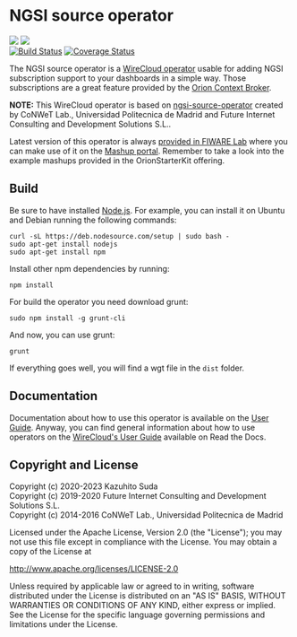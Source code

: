# NGSI source operator

[![](https://nexus.lab.fiware.org/repository/raw/public/badges/chapters/visualization.svg)](https://www.fiware.org/developers/catalogue/)
![](https://img.shields.io/github/license/lets-fiware/fisuda-ngsi-source-operator.svg)<br/>
[![Build Status](https://travis-ci.org/lets-fiware/fisuda-ngsi-source-operator.svg?branch=develop)](https://travis-ci.org/lets-fiware/fisuda-ngsi-source-operator)
[![Coverage Status](https://coveralls.io/repos/github/lets-fiware/fisuda-ngsi-source-operator/badge.svg?branch=develop)](https://coveralls.io/github/lets-fiware/fisuda-ngsi-source-operator?branch=develop)

The NGSI source operator is a [WireCloud operator](http://wirecloud.readthedocs.org/en/latest/) usable for adding NGSI
subscription support to your dashboards in a simple way. Those subscriptions are a great feature provided by the
[Orion Context Broker](http://catalogue.fiware.org/enablers/publishsubscribe-context-broker-orion-context-broker).

**NOTE:**
This WireCloud operator is based on [ngsi-source-operator](https://github.com/wirecloud-fiware/ngsi-source-operator)
created by CoNWeT Lab., Universidad Politecnica de Madrid and Future Internet Consulting and Development Solutions S.L..

Latest version of this operator is always
[provided in FIWARE Lab](https://store.lab.fiware.org/search/keyword/OrionStarterKit) where you can make use of it on
the [Mashup portal](https://mashup.lab.fiware.org). Remember to take a look into the example mashups provided in the
OrionStarterKit offering.

## Build

Be sure to have installed [Node.js](http://node.js). For example, you can install it on Ubuntu and Debian running the
following commands:

```console
curl -sL https://deb.nodesource.com/setup | sudo bash -
sudo apt-get install nodejs
sudo apt-get install npm
```

Install other npm dependencies by running:

```console
npm install
```

For build the operator you need download grunt:

```console
sudo npm install -g grunt-cli
```

And now, you can use grunt:

```console
grunt
```

If everything goes well, you will find a wgt file in the `dist` folder.

## Documentation

Documentation about how to use this operator is available on the [User Guide](src/doc/userguide.md). Anyway, you can
find general information about how to use operators on the
[WireCloud's User Guide](https://wirecloud.readthedocs.io/en/stable/user_guide/) available on Read the Docs.

## Copyright and License

Copyright (c) 2020-2023 Kazuhito Suda<br>
Copyright (c) 2019-2020 Future Internet Consulting and Development Solutions S.L.<br>
Copyright (c) 2014-2016 CoNWeT Lab., Universidad Politecnica de Madrid

Licensed under the Apache License, Version 2.0 (the "License"); you may not use this file except in compliance with the
License. You may obtain a copy of the License at

http://www.apache.org/licenses/LICENSE-2.0

Unless required by applicable law or agreed to in writing, software distributed under the License is distributed on an
"AS IS" BASIS, WITHOUT WARRANTIES OR CONDITIONS OF ANY KIND, either express or implied. See the License for the specific
language governing permissions and limitations under the License.
